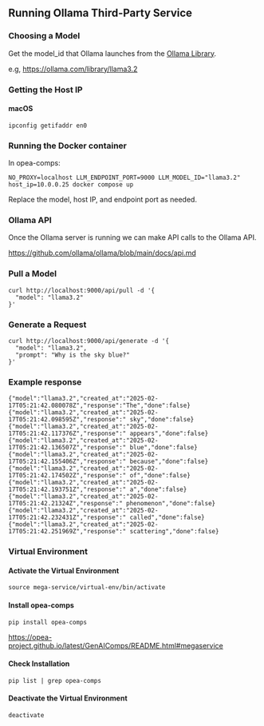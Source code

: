 ## Running Ollama Third-Party Service


### Choosing a Model
Get the model_id that Ollama launches from the [Ollama Library](https://ollama.com/library).

e.g, https://ollama.com/library/llama3.2


### Getting the Host IP
#### macOS
```
ipconfig getifaddr en0
```

### Running the Docker container
In opea-comps:
```
NO_PROXY=localhost LLM_ENDPOINT_PORT=9000 LLM_MODEL_ID="llama3.2" host_ip=10.0.0.25 docker compose up 
```
Replace the model, host IP, and endpoint port as needed.


### Ollama API
Once the Ollama server is running we can make API calls to the Ollama API.

https://github.com/ollama/ollama/blob/main/docs/api.md

### Pull a Model
```
curl http://localhost:9000/api/pull -d '{
  "model": "llama3.2"
}'
```

### Generate a Request
```
curl http://localhost:9000/api/generate -d '{
  "model": "llama3.2",
  "prompt": "Why is the sky blue?"
}'
```

### Example response
```
{"model":"llama3.2","created_at":"2025-02-17T05:21:42.080078Z","response":"The","done":false}
{"model":"llama3.2","created_at":"2025-02-17T05:21:42.098595Z","response":" sky","done":false}
{"model":"llama3.2","created_at":"2025-02-17T05:21:42.117376Z","response":" appears","done":false}
{"model":"llama3.2","created_at":"2025-02-17T05:21:42.136507Z","response":" blue","done":false}
{"model":"llama3.2","created_at":"2025-02-17T05:21:42.155406Z","response":" because","done":false}
{"model":"llama3.2","created_at":"2025-02-17T05:21:42.174502Z","response":" of","done":false}
{"model":"llama3.2","created_at":"2025-02-17T05:21:42.193751Z","response":" a","done":false}
{"model":"llama3.2","created_at":"2025-02-17T05:21:42.21324Z","response":" phenomenon","done":false}
{"model":"llama3.2","created_at":"2025-02-17T05:21:42.232431Z","response":" called","done":false}
{"model":"llama3.2","created_at":"2025-02-17T05:21:42.251969Z","response":" scattering","done":false}
```


### Virtual Environment
#### Activate the Virtual Environment
```
source mega-service/virtual-env/bin/activate
```

#### Install opea-comps
```
pip install opea-comps
``` 

https://opea-project.github.io/latest/GenAIComps/README.html#megaservice

#### Check Installation
```
pip list | grep opea-comps
``` 

#### Deactivate the Virtual Environment
```
deactivate
```